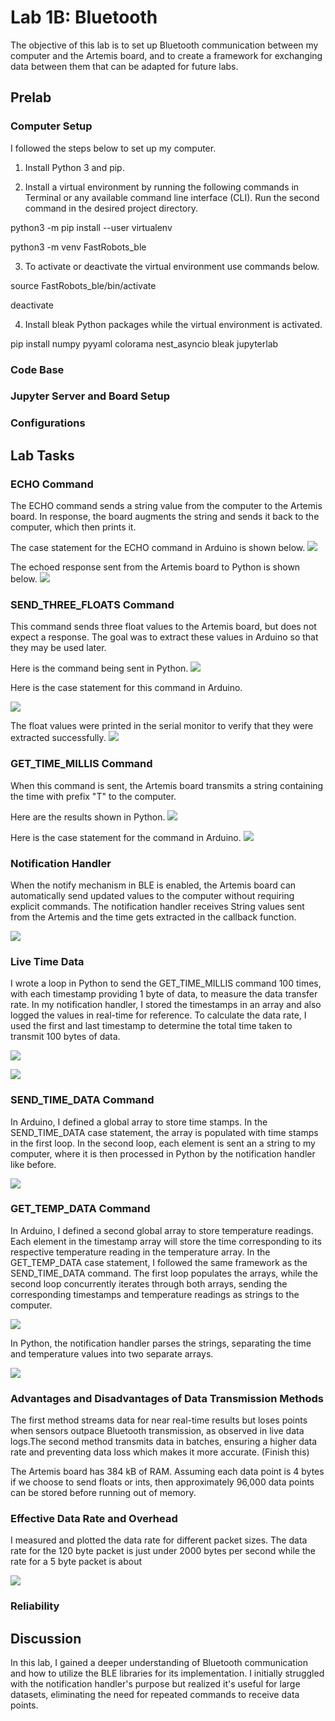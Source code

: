 # Lab 1B: Bluetooth

The objective of this lab is to set up Bluetooth communication between my computer and the Artemis board, and to create a framework for exchanging data between them that can be adapted for future labs.

## Prelab

### Computer Setup
I followed the steps below to set up my computer.

1. Install Python 3 and pip.

2. Install a virtual environment by running the following commands in Terminal or any available command line interface (CLI). Run the second command in the desired project directory.

 python3 -m pip install --user virtualenv

 python3 -m venv FastRobots_ble

 3. To activate or deactivate the virtual environment use commands below.

 source FastRobots_ble/bin/activate

 deactivate

 4. Install bleak Python packages while the virtual environment is activated.

  pip install numpy pyyaml colorama nest_asyncio bleak jupyterlab

### Code Base

### Jupyter Server and Board Setup

### Configurations


## Lab Tasks

### ECHO Command
The ECHO command sends a string value from the computer to the Artemis board. In response, the board augments the string and sends it back to the computer, which then prints it.

The case statement for the ECHO command in Arduino is shown below.
![](images/Lab1/echo_arduino.jpeg)

The echoed response sent from the Artemis board to Python is shown below.
![](images/Lab1/Echo_py.jpeg)

### SEND_THREE_FLOATS Command
This command sends three float values to the Artemis board, but does not expect a response. The goal was to extract these values in Arduino so that they may be used later.

Here is the command being sent in Python.
![](images/Lab1/3FloatsPy.jpeg)

Here is the case statement for this command in Arduino.

![](images/Lab1/3FloatsArd.jpeg)

The float values were printed in the serial monitor to verify that they were extracted successfully.
![](images/Lab1/threefloats.PNG)

### GET_TIME_MILLIS Command
When this command is sent, the Artemis board transmits a string containing the time with prefix "T" to the computer.

Here are the results shown in Python.
![](images/Lab1/millis_py.jpeg)

Here is the case statement for the command in Arduino.
![](images/Lab1/millis_ard.jpeg)

### Notification Handler
When the notify mechanism in BLE is enabled, the Artemis board can automatically send updated values to the computer without requiring explicit commands. The notification handler receives String values sent from the Artemis and the time gets extracted in the callback function.

![](images/Lab1/task4_py.jpeg)

### Live Time Data
I wrote a loop in Python to send the GET_TIME_MILLIS command 100 times, with each timestamp providing 1 byte of data, to measure the data transfer rate. In my notification handler, I stored the timestamps in an array and also logged the values in real-time for reference. To calculate the data rate, I used the first and last timestamp to determine the total time taken to transmit 100 bytes of data.

![](images/Lab1/time_loop.jpeg)

![](images/Lab1/data_rate.jpeg)

### SEND_TIME_DATA Command
In Arduino, I defined a global array to store time stamps. In the SEND_TIME_DATA case statement, the array is populated with time stamps in the first loop. In the second loop, each element is sent an a string to my computer, where it is then processed in Python by the notification handler like before.

![](images/Lab1/send_time_data.jpeg)

### GET_TEMP_DATA Command
In Arduino, I defined a second global array to store temperature readings. Each element in the timestamp array will store the time corresponding to its respective temperature reading in the temperature array. In the GET_TEMP_DATA case statement, I followed the same framework as the SEND_TIME_DATA command. The first loop populates the arrays, while the second loop concurrently iterates through both arrays, sending the corresponding timestamps and temperature readings as strings to the computer.

![](images/Lab1/get_temp_data.jpeg)

In Python, the notification handler parses the strings, separating the time and temperature values into two separate arrays.

![](images/Lab1/temp_data_py.jpeg)

### Advantages and Disadvantages of Data Transmission Methods
The first method streams data for near real-time results but loses points when sensors outpace Bluetooth transmission, as observed in live data logs.The second method transmits data in batches, ensuring a higher data rate and preventing data loss which makes it more accurate. (Finish this)

The Artemis board has 384 kB of RAM. Assuming each data point is 4 bytes if we choose to send floats or ints, then approximately 96,000 data points can be stored before running out of memory.

### Effective Data Rate and Overhead
I measured and plotted the data rate for different packet sizes. The data rate for the 120 byte packet
is just under 2000 bytes per second while the rate for a 5 byte packet is about

![](images/Lab1/datarate_plot.jpeg)

### Reliability


## Discussion

In this lab, I gained a deeper understanding of Bluetooth communication and how to utilize the BLE libraries for its implementation. I initially struggled with the notification handler's purpose but realized it's useful for large datasets, eliminating the need for repeated commands to receive data points.
